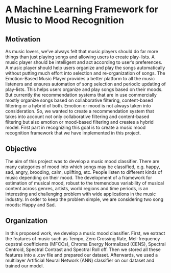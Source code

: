 # A Machine Learning Framework for Music to Mood Recognition

## Motivation

As music lovers, we’ve always felt that music players should do far more things than just playing songs
and allowing users to create play-lists. A music player should be intelligent and act according to user’s
preferences. A music player should help users organize and play the songs automatically without
putting much effort into selection and re-organization of songs. The Emotion-Based Music Player
provides a better platform to all the music listeners and ensures automation of song selection and
periodic updating of play-lists. This helps users organize and play songs based on their moods. But
currently the recommendation systems that are in use commercially mostly organize songs based on
collaborative filtering, content-based filtering or a hybrid of both. Emotion or mood is not always taken
into consideration. So, we wanted to create a recommendation system that takes into account not only
collaborative filtering and content-based filtering but also emotion or mood-based filtering and creates a
hybrid model. First part in recognizing this goal is to create a music mood recognition framework that
we have implemented in this project.

## Objective
The aim of this project was to develop a music mood classifier. There are many categories of mood into
which songs may be classified, e.g. happy, sad, angry, brooding, calm, uplifting, etc. People listen to
different kinds of music depending on their mood. The development of a framework for estimation of
musical mood, robust to the tremendous variability of musical content across genres, artists, world
regions and time periods, is an interesting and challenging problem with wide applications in the music
industry. In order to keep the problem simple, we are considering two song moods: Happy and Sad.

## Organization
In this proposed work, we develop a music mood classifier. First, we extract the features of music such
as Tempo, Zero Crossing Rate, Mel-frequency cepstral coefficients (MFCCs), Chroma Energy Normalized (CENS), Spectral Centroid, Spectral Contrast and Spectral Roll off. Then we stored all
these features into a .csv file and prepared our dataset. Afterwards, we used a multilayer Artificial
Neural Network (ANN) classifier on our dataset and trained our model.
